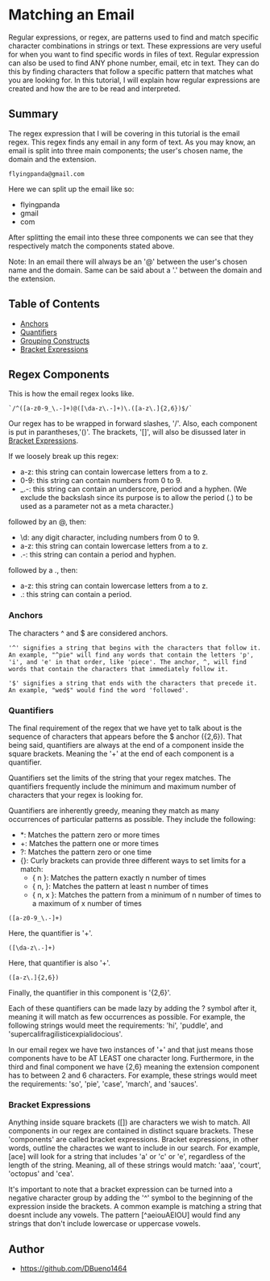 # Matching an Email

Regular expressions, or regex, are patterns used to find and match specific character combinations in strings or text. These expressions are very useful for when you want to find specific words in files of text. Regular expression can also be used to find ANY phone number, email, etc in text. They can do this by finding characters that follow a specific pattern that matches what you are looking for. In this tutorial, I will explain how regular expressions are created and how the are to be read and interpreted.

## Summary

The regex expression that I will be covering in this tutorial is the email regex. This regex finds any email in any form of text. As you may know, an email is split into three main components; the user's chosen name, the domain and the extension. 

```
flyingpanda@gmail.com
```
Here we can split up the email like so:
- flyingpanda
- gmail
- com

After splitting the email into these three components we can see that they respectively match the components stated above.

Note: In an email there will always be an '@' between the user's chosen name and the domain. Same can be said about a '.' between the domain and the extension.


## Table of Contents

- [Anchors](#anchors)
- [Quantifiers](#quantifiers)
- [Grouping Constructs](#grouping-constructs)
- [Bracket Expressions](#bracket-expressions)

## Regex Components

This is how the email regex looks like. 

```
`/^([a-z0-9_\.-]+)@([\da-z\.-]+)\.([a-z\.]{2,6})$/`
```

Our regex has to be wrapped in forward slashes, '/'. Also, each component is put in parantheses,'()'. The brackets, '[]', will also be disussed later in [Bracket Expressions](#bracket-expressions).

If we loosely break up this regex:
- a-z: this string can contain lowercase letters from a to z.
- 0-9: this string can contain numbers from 0 to 9.
- _.-: this string can contain an underscore, period and a hyphen. (We exclude the backslash since its purpose is to allow the period (.) to be used as a parameter not as a meta character.)

followed by an @, then:
- \d: any digit character, including numbers from 0 to 9.
- a-z: this string can contain lowercase letters from a to z.
- .-: this string can contain a period and hyphen.

followed by a ., then:
- a-z: this string can contain lowercase letters from a to z.
- .: this string can contain a period.

### Anchors

The characters ^ and $ are considered anchors.

```
'^' signifies a string that begins with the characters that follow it. An example, "^pie" will find any words that contain the letters 'p', 'i', and 'e' in that order, like 'piece'. The anchor, ^, will find words that contain the characters that immediately follow it.
```

```
'$' signifies a string that ends with the characters that precede it. An example, "wed$" would find the word 'followed'.
```

### Quantifiers

The final requirement of the regex that we have yet to talk about is the sequence of characters that appears before the $ anchor ({2,6}). That being said, quantifiers are always at the end of a component inside the square brackets. Meaning the '+' at the end of each component is a quantifier.

Quantifiers set the limits of the string that your regex matches. The quantifiers frequently include the minimum and maximum number of characters that your regex is looking for.

Quantifiers are inherently greedy, meaning they match as many occurrences of particular patterns as possible. They include the following:

- *: Matches the pattern zero or more times
- +: Matches the pattern one or more times
- ?: Matches the pattern zero or one time
- {}: Curly brackets can provide three different ways to set limits for a match:
    - { n }: Matches the pattern exactly n number of times
    - { n, }: Matches the pattern at least n number of times
    - { n, x }: Matches the pattern from a minimum of n number of times to a maximum of x number of times

```
([a-z0-9_\.-]+)
```
Here, the quantifier is '+'.
```
([\da-z\.-]+)
```
Here, that quantifier is also '+'.
```
([a-z\.]{2,6})
```
Finally, the quantifier in this component is '{2,6}'. 

Each of these quantifiers can be made lazy by adding the ? symbol after it, meaning it will match as few occurrences as possible. For example, the following strings would meet the requirements: 'hi', 'puddle', and 'supercalifragilisticexpialidocious'.

In our email regex we have two instances of '+' and that just means those components have to be AT LEAST one character long. Furthermore, in the third and final component we have {2,6} meaning the extension component has to between 2 and 6 characters. For example, these strings would meet the requirements: 'so', 'pie', 'case', 'march', and 'sauces'.

### Bracket Expressions

Anything inside square brackets ([]) are characters we wish to match. All components in our regex are contained in distinct square brackets. These 'components' are called bracket expressions. Bracket expressions, in other words, outline the charactes we want to include in our search. For example, [ace] will look for a string that includes 'a' or 'c' or 'e', regardless of the length of the string. Meaning, all of these strings would match: 'aaa', 'court', 'octopus' and 'cea'.

It's important to note that a bracket expression can be turned into a negative character group by adding the '^' symbol to the beginning of the expression inside the brackets. A common example is matching a string that doesnt include any vowels. The pattern [^aeiouAEIOU] would find any strings that don't include lowercase or uppercase vowels.

## Author

- https://github.com/DBueno1464